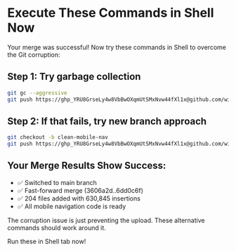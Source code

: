 # Execute These Commands in Shell Now

Your merge was successful! Now try these commands in Shell to overcome the Git corruption:

## Step 1: Try garbage collection
```bash
git gc --aggressive
git push https://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@github.com/wizqo2024/HobbyPlanGen.git main --force
```

## Step 2: If that fails, try new branch approach
```bash
git checkout -b clean-mobile-nav
git push https://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@github.com/wizqo2024/HobbyPlanGen.git clean-mobile-nav:main --force
```

## Your Merge Results Show Success:
- ✅ Switched to main branch
- ✅ Fast-forward merge (3606a2d..6dd0c6f) 
- ✅ 204 files added with 630,845 insertions
- ✅ All mobile navigation code is ready

The corruption issue is just preventing the upload. These alternative commands should work around it.

Run these in Shell tab now!
